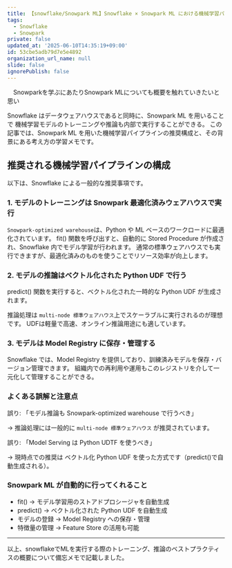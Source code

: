 ```yaml
---
title: 【snowflake/Snowpark ML】Snowflake × Snowpark ML における機械学習パイプラインのベストプラクティス
tags:
  - Snowflake
  - Snowpark
private: false
updated_at: '2025-06-10T14:35:19+09:00'
id: 53cbe5adb79d7e5e4892
organization_url_name: null
slide: false
ignorePublish: false
---
```

　Snowparkを学ぶにあたりSnowpark MLについても概要を触れていきたいと思い

Snowflake はデータウェアハウスであると同時に、Snowpark ML を用いることで 機械学習モデルのトレーニングや推論も内部で実行することができる。
この記事では、Snowpark ML を用いた機械学習パイプラインの推奨構成と、その背景にある考え方の学習メモです。

## 推奨される機械学習パイプラインの構成
以下は、Snowflake による一般的な推奨事項です。

### 1. モデルのトレーニングは Snowpark 最適化済みウェアハウスで実行
`Snowpark-optimized warehouse`は、Python や ML ベースのワークロードに最適化されています。
fit() 関数を呼び出すと、自動的に Stored Procedure が作成され、Snowflake 内でモデル学習が行われます。
通常の標準ウェアハウスでも実行できますが、最適化済みのものを使うことでリソース効率が向上します。

### 2. モデルの推論はベクトル化された Python UDF で行う
predict() 関数を実行すると、ベクトル化された一時的な Python UDF が生成されます。

推論処理は `multi-node 標準ウェアハウス`上でスケーラブルに実行されるのが理想です。
UDFは軽量で高速、オンライン推論用途にも適しています。

###  3. モデルは Model Registry に保存・管理する
Snowflake では、Model Registry を提供しており、訓練済みモデルを保存・バージョン管理できます。
組織内での再利用や運用もこのレジストリを介して一元化して管理することができる。

### よくある誤解と注意点
誤り: 「モデル推論も Snowpark-optimized warehouse で行うべき」

→ 推論処理には一般的に `multi-node 標準ウェアハウス` が推奨されています。

誤り: 「Model Serving は Python UDTF を使うべき」

→ 現時点での推奨は ベクトル化 Python UDF を使った方式です（predict()で自動生成される）。

### Snowpark ML が自動的に行ってくれること
- fit() → モデル学習用のストアドプロシージャを自動生成
- predict() → ベクトル化された Python UDF を自動生成
- モデルの登録 → Model Registry への保存・管理
- 特徴量の管理 → Feature Store の活用も可能

---
以上、snowflakeでMLを実行する際のトレーニング、推論のベストプラクティスの概要について備忘メモで記載しました。
